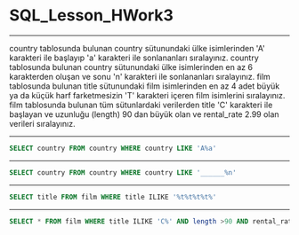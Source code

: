 # SQL_Lesson_HWork3

<hr>

country tablosunda bulunan country sütunundaki ülke isimlerinden 'A' karakteri ile başlayıp 'a' karakteri ile sonlananları sıralayınız.
country tablosunda bulunan country sütunundaki ülke isimlerinden en az 6 karakterden oluşan ve sonu 'n' karakteri ile sonlananları sıralayınız.
film tablosunda bulunan title sütunundaki film isimlerinden en az 4 adet büyük ya da küçük harf farketmesizin 'T' karakteri içeren film isimlerini sıralayınız.
film tablosunda bulunan tüm sütunlardaki verilerden title 'C' karakteri ile başlayan ve uzunluğu (length) 90 dan büyük olan ve rental_rate 2.99 olan verileri sıralayınız.

<hr>

```sql
SELECT country FROM country WHERE country LIKE 'A%a'
```
<hr>

```sql
SELECT country FROM country WHERE country LIKE '______%n'
```

<hr>

```sql
SELECT title FROM film WHERE title ILIKE '%t%t%t%t%'
```

<hr>

```sql
SELECT * FROM film WHERE title ILIKE 'C%' AND length >90 AND rental_rate = 2.99;
```
